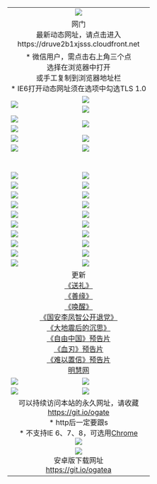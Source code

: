 ﻿<table>
  <tr></tr>
  <tr><td colspan=2 align=center><img src="https://cloud.githubusercontent.com/assets/11880933/13434984/f430fae2-e012-11e5-814f-c2df1e82b247.jpg" /></td></tr>
  <tr><td colspan=2 align=center>网门<br>最新动态网址，请点击进入
<br>https://druve2b1xjsss.cloudfront.net
    </td>
  </tr>
  <tr>
    <td colspan=2 align=center>* 微信用户，需点击右上角三个点<br>选择在浏览器中打开<br>或手工复制到浏览器地址栏
    <br>* IE6打开动态网址须在选项中勾选TLS 1.0</td>
  </tr>
  <tr>
    <td rowspan=2><a href="https://druve2b1xjsss.cloudfront.net/ogUP.aspx?name=11DKC.mp4&list=11DKC" target="_blank"><img src="https://druve2b1xjsss.cloudfront.net/Up/11DKC1.jpg" /></a></td> 
    <td><div><a href="https://druve2b1xjsss.cloudfront.net/ogUP.aspx?name=LRWS.mp4&list=LRWS" target="_blank"><img src="https://druve2b1xjsss.cloudfront.net/Up/LRWS.jpg" /></a></td>
   </tr>
  <tr>
    <td><a href="https://druve2b1xjsss.cloudfront.net/ogNiceVedio.aspx" target="_blank"><img src="https://druve2b1xjsss.cloudfront.net/Up/11TGKDY.jpg" /></a></td>
  </tr>
  <tr>
    <td><a href="https://druve2b1xjsss.cloudfront.net/ogUP.aspx?name=JQR.mp4&count=2" target="_blank"><img src="https://druve2b1xjsss.cloudfront.net/Up/JQR.jpg" /></a></td>   
    <td rowspan=2><a href="https://druve2b1xjsss.cloudfront.net/ogUP.aspx?name=JP.mp4&count=9" target="_blank"><img src="https://druve2b1xjsss.cloudfront.net/Up/JP.jpg" /></td>
  </tr>
  <tr>
    <td><a href="https://druve2b1xjsss.cloudfront.net/ogUP.aspx?name=WH.mp4" target="_blank"><img src="https://druve2b1xjsss.cloudfront.net/Up/WH.jpg" /></a></td>
  </tr>
  <tr>
    <td><a href="https://druve2b1xjsss.cloudfront.net/ogUP.aspx?name=SSZJ.mp4&list=SSZJ" target="_blank"><img src="https://druve2b1xjsss.cloudfront.net/Up/SSZJ.jpg" /></a></td>
    <td><a href="https://druve2b1xjsss.cloudfront.net/ogUP.aspx?name=1XQK.mp4&count=13" target="_blank"><img src="https://druve2b1xjsss.cloudfront.net/Up/1XQK.jpg" /></a</td>
  </tr>
  <tr>
    <td><a href="https://druve2b1xjsss.cloudfront.net/ogUP.aspx?name=ZY.mp4&count=2015|16" target="_blank"><img src="https://druve2b1xjsss.cloudfront.net/Up/ZY.jpg" /></a</td>
    <td><a href="https://druve2b1xjsss.cloudfront.net/ogUP.aspx?name=XTFY.mp4&count=B|2,A|24" target="_blank"><img src="https://druve2b1xjsss.cloudfront.net/Up/XTFY.jpg" /></a></td>
  </tr>
  <tr height="40">
  </tr>
  <tr>
    <td><a href="https://druve2b1xjsss.cloudfront.net/ogUP.aspx?name=4SQQ.mp4&list=4SQQ" target="_blank"><img src="https://druve2b1xjsss.cloudfront.net/Up/4SQQ0.jpg"/></a></td>
    <td><a href="https://druve2b1xjsss.cloudfront.net/ogUP.aspx?name=4SHQ.mp4&list=4SHQ" target="_blank"><img src="https://druve2b1xjsss.cloudfront.net/Up/4SHQ0.jpg"/></a></td>
  </tr>
  <tr>
    <td><a href="https://druve2b1xjsss.cloudfront.net/ogUP.aspx?name=4SZG.mp4&list=4SZG" target="_blank"><img src="https://druve2b1xjsss.cloudfront.net/Up/4SZG0.jpg"/></a></td>
    <td><a href="https://druve2b1xjsss.cloudfront.net/ogUP.aspx?name=4SDJ.mp4&list=4SDJ" target="_blank"><img src="https://druve2b1xjsss.cloudfront.net/Up/4SDJ0.jpg"/></a></td>
  </tr>
  <tr>
    <td><a href="https://druve2b1xjsss.cloudfront.net/ogUP.aspx?name=4SGX.mp4&list=4SGX" target="_blank"><img src="https://druve2b1xjsss.cloudfront.net/Up/4SGX0.jpg"/></a></td>
    <td><a href="https://druve2b1xjsss.cloudfront.net/ogUP.aspx?name=4SHD.mp4&list=4SHD" target="_blank"><img src="https://druve2b1xjsss.cloudfront.net/Up/4SHD0.jpg"/></a></td>
  </tr>
  <tr>
    <td><a href="https://druve2b1xjsss.cloudfront.net/ogUP.aspx?name=4CTX.mp4&list=4CTX" target="_blank"><img src="https://druve2b1xjsss.cloudfront.net/Up/4CTX0.jpg"/></a></td>
    <td><a href="https://druve2b1xjsss.cloudfront.net/ogUP.aspx?name=4CWZ.mp4&list=4CWZ" target="_blank"><img src="https://druve2b1xjsss.cloudfront.net/Up/4CWZ0.jpg"/></a></td>
  </tr>
  <tr>
    <td><a href="https://druve2b1xjsss.cloudfront.net/onUP.aspx?name=https://d1lqqjldbsh7xo.cloudfront.net/" target="_blank"><img src="https://druve2b1xjsss.cloudfront.net/Up/0DTW.jpg"/></a></td>
    <td><a href="https://druve2b1xjsss.cloudfront.net/onUP.aspx?name=https://d240ns8up8earz.cloudfront.net/acenter/" target="_blank"><img src="https://druve2b1xjsss.cloudfront.net/Up/0TDW.jpg" /></a></td>
  </tr>
  <tr>
    <td><a href="https://druve2b1xjsss.cloudfront.net/onUP.aspx?name=https://d4508d6vomz2p.cloudfront.net/gb/nsc413.htm" target="_blank"><img src="https://druve2b1xjsss.cloudfront.net/Up/0DJY.jpg" /></a></td>
    <td><a href="https://druve2b1xjsss.cloudfront.net/onUP.aspx?name=https://dilo7bqpjb57y.cloudfront.net/xtr/gb/prog204.html" target="_blank"><img src="https://druve2b1xjsss.cloudfront.net/Up/0XTR.jpg" /></a></td>
  </tr>
  <tr>
    <td><a href="https://druve2b1xjsss.cloudfront.net/onUP.aspx?name=https://d3aj00iefsmfgc.cloudfront.net/" target="_blank"><img src="https://druve2b1xjsss.cloudfront.net/Up/0MHW.jpg" /></a></td>
    <td><a href="https://druve2b1xjsss.cloudfront.net/onUP.aspx?name=https://d20wz7qt14x5d2.cloudfront.net/" target="_blank"><img src="https://druve2b1xjsss.cloudfront.net/Up/0ZJW.jpg" /></a></td>
  </tr>
  <tr>
    <td><a href="https://druve2b1xjsss.cloudfront.net/ogUP.aspx?name=0FG.zip" target="_blank"><img src="https://druve2b1xjsss.cloudfront.net/Up/0FG.jpg" /></a></td>
    <td><a href="https://druve2b1xjsss.cloudfront.net/ogUP.aspx?name=0FGA.apk" target="_blank"><img src="https://druve2b1xjsss.cloudfront.net/Up/0FGA.jpg" /></a></td>
  </tr>
  <tr>
    <td><a href="https://druve2b1xjsss.cloudfront.net/ogUP.aspx?name=0U.zip" target="_blank"><img src="https://druve2b1xjsss.cloudfront.net/Up/0U.jpg" /></a></td>
    <td><a href="https://druve2b1xjsss.cloudfront.net/ogUP.aspx?name=0UA.apk" target="_blank"><img src="https://druve2b1xjsss.cloudfront.net/Up/0UA.jpg" /></a></td>
  </tr>
  <tr>
    <td><a href="https://druve2b1xjsss.cloudfront.net/ogUP.aspx?name=0iPPOTV.zip" target="_blank"><img src="https://druve2b1xjsss.cloudfront.net/Up/0iPPOTV.jpg" /></a></td>
    <td><a href="https://druve2b1xjsss.cloudfront.net/ogUP.aspx?name=0iNTD.apk" target="_blank"><img src="https://druve2b1xjsss.cloudfront.net/Up/0iNTD.jpg" /></a></td>
  </tr>
  <tr>
    <td colspan=2 align=center>更新<br>
      <a href="https://druve2b1xjsss.cloudfront.net/ogUP.aspx?name=4ESL.mp4" target="_blank">《送礼》</a><br>
      <a href="https://druve2b1xjsss.cloudfront.net/ogUP.aspx?name=4ESY.mp4" target="_blank">《善缘》</a><br>
      <a href="https://druve2b1xjsss.cloudfront.net/ogUP.aspx?name=4EHX.mp4" target="_blank">《唤醒》</a><br>
      <a href="https://druve2b1xjsss.cloudfront.net/ogUP.aspx?name=4LFZ.mp4" target="_blank">《国安李凤智公开退党》</a><br>
      <a href="https://druve2b1xjsss.cloudfront.net/ogUP.aspx?name=4DDZHDCS.mp4" target="_blank">《大地震后的沉思》</a><br>
      <a href="https://druve2b1xjsss.cloudfront.net/ogUP.aspx?name=11ZYZG0.mp4" target="_blank">《自由中国》预告片</a><br>
      <a href="https://druve2b1xjsss.cloudfront.net/ogUP.aspx?name=11XR.mp4" target="_blank">《血刃》预告片</a><br>
      <a href="https://druve2b1xjsss.cloudfront.net/ogUP.aspx?name=11NYZX.mp4&count=2" target="_blank">《难以置信》预告片</a><br>
      <a href="https://druve2b1xjsss.cloudfront.net/onUP.aspx?name=https://www.minghui.org/" target="_blank">明慧网</a></td>
    </td>
  </tr>
  <tr>
    <td><a href="https://druve2b1xjsss.cloudfront.net/ogNice.aspx" target="_blank"><img src="https://druve2b1xjsss.cloudfront.net/Up/0WCYY.jpg" /></a></td>
    <td><a href="https://druve2b1xjsss.cloudfront.net/onCO.aspx?ob=600事物&op=增删改&args=WH1~%23类型6新闻%7c%23类型6评论&mode=" target="_blank"><img src="https://druve2b1xjsss.cloudfront.net/Up/0WZTT.jpg" /></a></td> 
  </tr>
  <tr>
    <td><a href="https://druve2b1xjsss.cloudfront.net/ogDY.aspx" target="_blank"><img src="https://druve2b1xjsss.cloudfront.net/Up/0FK.jpg" /></a></td>
    <td><a href="https://druve2b1xjsss.cloudfront.net/ogST.aspx" target="_blank"><img src="https://druve2b1xjsss.cloudfront.net/Up/0ST.jpg" /></a></td> 
  </tr>
  <tr>
    <td colspan=2 align=center>可以持续访问本站的永久网址，请收藏<br/><a href="https://git.io/ogate" target="_blank">https://git.io/ogate</a><br/>* http后一定要跟s<br/>* 不支持IE 6、7、8，可选用<a href="https://druve2b1xjsss.cloudfront.net/ogUP.aspx?name=0ChromePortable.zip">Chrome</a><br/><a href="https://druve2b1xjsss.cloudfront.net/Up/0WMGDL2.png" target="_blank"><img src="https://druve2b1xjsss.cloudfront.net/Up/0WMGD2.png"/></a></td>
  </tr>
  <tr>
    <td colspan=2 align=center><a href="https://druve2b1xjsss.cloudfront.net/ogUP.aspx?name=0oGate.apk" target="_blank"><img src="https://cloud.githubusercontent.com/assets/11880933/13720399/75e143ee-e842-11e5-9f0a-1421f423c80f.jpg" /></a><br>安卓版下载网址<br><a href="https://git.io/ogatea">https://git.io/ogatea</a></td>
  </tr>
  <!--tr>
    <td colspan=2 align=center>可能失效的动态网址
    </td>
  </tr-->
</table>
